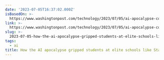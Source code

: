 ```yaml
---
date: '2023-07-05T16:37:02.000Z'
isBasedOn: >-
  https://www.washingtonpost.com/technology/2023/07/05/ai-apocalypse-college-students/
link: >-
  https://www.washingtonpost.com/technology/2023/07/05/ai-apocalypse-college-students/
slug: >-
  2023-07-05-how-the-ai-apocalypse-gripped-students-at-elite-schools-like-stanford-the
tags:
  - ai
title: How the AI apocalypse gripped students at elite schools like Stanford - The
---
```


